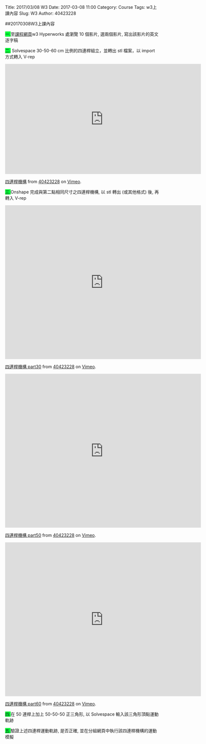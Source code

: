 Title: 2017/03/08 W3
Date: 2017-03-08 11:00
Category: Course
Tags: w3上課內容
Slug: W3
Author: 40423228

##20170308W3上課內容

<!-- PELICAN_END_SUMMARY -->
<span style="background-color: #00ff37">一.</span>至<a href="https://github.com/mdecourse/2017springcd/tree/gh-pages/data/w2">課程網頁</a>w3 Hyperworks 處瀏覽 10 個影片, 選兩個影片, 寫出該影片的英文逐字稿

<span style="background-color: #00ff37">二.</span> Solvespace 30-50-60 cm 比例的四連桿組立，並轉出 stl 檔案，以 import 方式轉入 V-rep

<iframe src="https://player.vimeo.com/video/206935307" width="640" height="360" frameborder="0" webkitallowfullscreen mozallowfullscreen allowfullscreen></iframe>
<p><a href="https://vimeo.com/206935307">四連桿機構</a> from <a href="https://vimeo.com/user47600730">40423228</a> on <a href="https://vimeo.com">Vimeo</a>.</p>

<span style="background-color: #00ff37">三.</span>Onshape 完成與第二點相同尺寸之四連桿機構, 以 stl 轉出 (或其他格式) 後, 再轉入 V-rep

<iframe src="https://player.vimeo.com/video/207404520" width="640" height="503" frameborder="0" webkitallowfullscreen mozallowfullscreen allowfullscreen></iframe>
<p><a href="https://vimeo.com/207404520">四連桿機構 part30</a> from <a href="https://vimeo.com/user47600730">40423228</a> on <a href="https://vimeo.com">Vimeo</a>.</p>

<iframe src="https://player.vimeo.com/video/207404544" width="640" height="503" frameborder="0" webkitallowfullscreen mozallowfullscreen allowfullscreen></iframe>
<p><a href="https://vimeo.com/207404544">四連桿機構 part50</a> from <a href="https://vimeo.com/user47600730">40423228</a> on <a href="https://vimeo.com">Vimeo</a>.</p>

<iframe src="https://player.vimeo.com/video/207404550" width="640" height="503" frameborder="0" webkitallowfullscreen mozallowfullscreen allowfullscreen></iframe>
<p><a href="https://vimeo.com/207404550">四連桿機構 part60</a> from <a href="https://vimeo.com/user47600730">40423228</a> on <a href="https://vimeo.com">Vimeo</a>.</p>

<span style="background-color: #00ff37">四.</span>在 50 連桿上加上 50-50-50 正三角形, 以 Solvespace 輸入該三角形頂點運動軌跡

<span style="background-color: #00ff37">五.</span>驗證上述四連桿運動軌跡, 是否正確, 並在分組網頁中執行該四連桿機構的運動模擬
